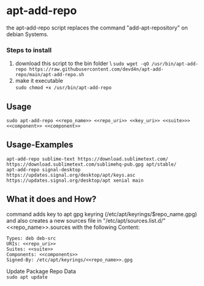 # apt-add-repo
the apt-add-repo script replaces the command "add-apt-repository" on debian Systems.

### Steps to install
1. download this script to the bin folder \ 
   ```sudo wget -qO /usr/bin/apt-add-repo https://raw.githubusercontent.com/devd4n/apt-add-repo/main/apt-add-repo.sh```
2. make it executable \
   ```sudo chmod +x /usr/bin/apt-add-repo```

## Usage
```sudo apt-add-repo <<repo_name>> <<repo_uri>> <<key_uri>> <<suite>>> <<component>> <<component>>```

## Usage-Examples
```
apt-add-repo sublime-text https://download.sublimetext.com/ https://download.sublimetext.com/sublimehq-pub.gpg apt/stable/
apt-add-repo signal-desktop https://updates.signal.org/desktop/apt/keys.asc https://updates.signal.org/desktop/apt xenial main

```

## What it does and How?
command adds key to apt gpg keyring (/etc/apt/keyrings/$repo_name.gpg) \
and also creates a new sources file in "/etc/apt/sources.list.d/" <<repo_name>>.sources with the following Content:

```
Types: deb deb-src
URIs: <<repo_uri>>
Suites: <<suite>>
Components: <<components>>
Signed-By: /etc/apt/keyrings/<<repo_name>>.gpg
```

Update Package Repo Data \
```sudo apt update```

